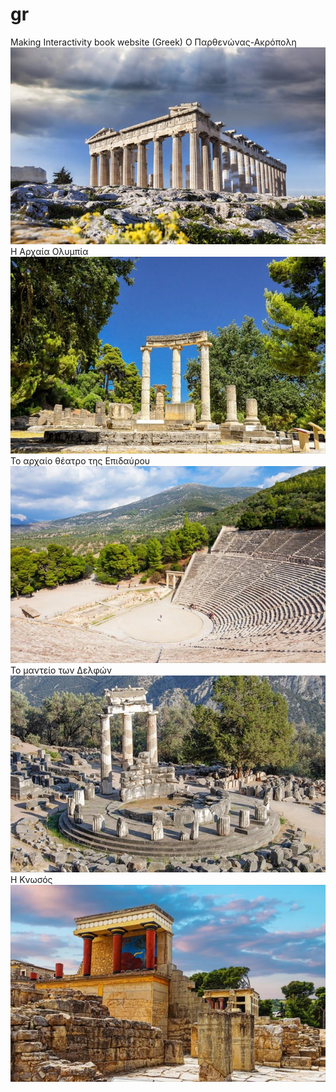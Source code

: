# gr
Making Interactivity book website (Greek)
Ο Παρθενώνας-Ακρόπολη
![](parthenonas-akropoli.jpg)
Η Αρχαία Ολυμπία
![](arxaia-olumpia.jpg)
Το αρχαίο θέατρο της Επιδαύρου
![](arxaio-theatro-epidaurou.jpg)
Το μαντείο των Δελφών
![](delfoi-manteio.jpg)
Η Κνωσός
![](knosos.jpg)
